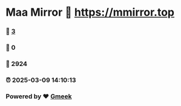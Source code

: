 # Maa Mirror :link: https://mmirror.top 
### :page_facing_up: [3](https://mmirror.top/tag.html) 
### :speech_balloon: 0 
### :hibiscus: 2924 
### :alarm_clock: 2025-03-09 14:10:13 
### Powered by :heart: [Gmeek](https://github.com/Meekdai/Gmeek)
